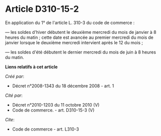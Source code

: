 # Article D310-15-2

En application du 1° de l'article L. 310-3 du code de commerce : 

― les soldes d'hiver débutent le deuxième mercredi du mois de janvier à 8 heures du matin ; cette date est avancée au premier
mercredi du mois de janvier lorsque le deuxième mercredi intervient après le 12 du mois ; 

― les soldes d'été débutent le dernier mercredi du mois de juin à 8 heures du matin.

**Liens relatifs à cet article**

_Créé par_:

  - Décret n°2008-1343 du 18 décembre 2008 - art. 1

_Cité par_:

  - Décret n°2010-1203 du 11 octobre 2010 (V)
  - Code de commerce. - art. D310-15-3 (V)

_Cite_:

  - Code de commerce - art. L310-3

